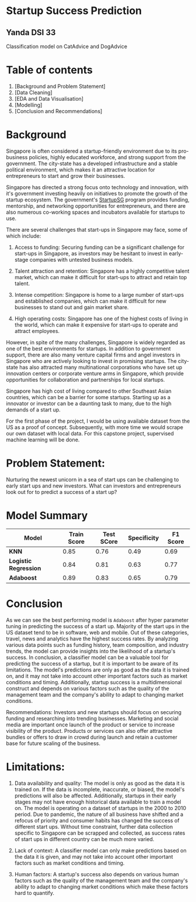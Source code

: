 # Startup Success Prediction
## Yanda DSI 33
 Classification model on CatAdvice and DogAdvice
 # Table of contents
1. [Background and Problem Statement]
2. [Data Cleaning]
3. [EDA and Data Visualisation]
4. [Modelling]
5. [Conclusion and Recommendations]
# Background
Singapore is often considered a startup-friendly environment due to its pro-business policies, highly educated workforce, and strong support from the government. The city-state has a developed infrastructure and a stable political environment, which makes it an attractive location for entrepreneurs to start and grow their businesses.

Singapore has directed a strong focus onto technology and innovation, with it's government investing heavily on initiatives to promote the growth of the startup ecosystem. The government's [StartupSG](https://www.startupsg.gov.sg/) program provides funding, mentorship, and networking opportunities for entrepreneurs, and there are also numerous co-working spaces and incubators available for startups to use.

There are several challenges that start-ups in Singapore may face, some of which include:

1. Access to funding: Securing funding can be a significant challenge for start-ups in Singapore, as investors may be hesitant to invest in early-stage companies with untested business models.

2. Talent attraction and retention: Singapore has a highly competitive talent market, which can make it difficult for start-ups to attract and retain top talent.

3. Intense competition: Singapore is home to a large number of start-ups and established companies, which can make it difficult for new businesses to stand out and gain market share.

4. High operating costs: Singapore has one of the highest costs of living in the world, which can make it expensive for start-ups to operate and attract employees.

However, in spite of the many challenges, Singapore is widely regarded as one of the best environments for startups. In addition to government support, there are also many venture capital firms and angel investors in Singapore who are actively looking to invest in promising startups. The city-state has also attracted many multinational corporations who have set up innovation centers or corporate venture arms in Singapore, which provide opportunities for collaboration and partnerships for local startups.

Singapore has high cost of living compared to other Southeast Asian countries, which can be a barrier for some startups. Starting up as a innovator or investor can be a daunting task to many, due to the high demands of a start up.

For the first phase of the project, I would be using available dataset from the US as a proof of concept. Subsequently, with more time we would scrape our own dataset with local data.
For this capstone project, supervised machine learning will be done.
# Problem Statement:
Nurturing the newest unicorn in a sea of start ups can be challenging to early start ups and new investors. What can investors and entrepreneurs look out for to predict a success of a start up?
# Model Summary
|Model|Train Score|Test SCore|Specificity|F1 Score|
|---|---|---|---|---|
|**KNN**|0.85|0.76|0.49|0.69|
|**Logistic Regression**|0.84|0.81|0.63|0.77|
|**Adaboost**|0.89|0.83|0.65|0.79|
# Conclusion
As we can see the best performing model is `Adaboost` after hyper parameter tuning in predicting the success of a start up. 
Majority of the start ups in the US dataset tend to be in software, web and mobile. Out of these categories, travel, news and analytics have the highest success rates.
By analyzing various data points such as funding history, team composition, and industry trends, the model can provide insights into the likelihood of a startup's success.
In conclusion, a classifier model can be a valuable tool for predicting the success of a startup, but it is important to be aware of its limitations. The model's predictions are only as good as the data it is trained on, and it may not take into account other important factors such as market conditions and timing. Additionally, startup success is a multidimensional construct and depends on various factors such as the quality of the management team and the company's ability to adapt to changing market conditions.

Recommendations:
Investors and new startups should focus on securing funding and researching into trending businesses. Marketing and social media are important once launch of the product or service to increase visibility of the product. Products or services can also offer attractive bundles or offers to draw in crowd during launch and retain a customer base for future scaling of the business. 
# Limitations:
1. Data availability and quality: The model is only as good as the data it is trained on. If the data is incomplete, inaccurate, or biased, the model's predictions will also be affected. Additionally, startups in their early stages may not have enough historical data available to train a model on. The model is operating on a dataset of startups in the 2000 to 2010 period. Due to pandemic, the nature of all business have shifted and a refocus of priority and consumer habits has changed the success of different start ups. Without time constraint, further data collection specific to Singapore can be scrapped and collected, as success rates of start ups in different country can be much more varied. 

2. Lack of context: A classifier model can only make predictions based on the data it is given, and may not take into account other important factors such as market conditions and timing.

3. Human factors: A startup's success also depends on various human factors such as the quality of the management team and the company's ability to adapt to changing market conditions which make these factors hard to quantify.
